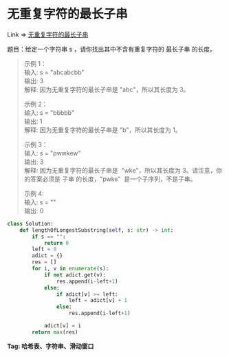 # 无重复字符的最长子串

Link => [无重复字符的最长子串](https://leetcode-cn.com/problems/longest-substring-without-repeating-characters/)

题目：给定一个字符串 s ，请你找出其中不含有重复字符的 最长子串 的长度。

> 示例 1：<br />
> 输入: s = "abcabcbb"<br />
> 输出: 3<br />
> 解释: 因为无重复字符的最长子串是 "abc"，所以其长度为 3。<br />
> 
> 示例 2：<br />
> 输入: s = "bbbbb"<br />
> 输出: 1<br />
> 解释: 因为无重复字符的最长子串是 "b"，所以其长度为 1。<br />
>
> 示例 3：<br />
> 输入: s = "pwwkew"<br />
> 输出: 3<br />
> 解释: 因为无重复字符的最长子串是  "wke"，所以其长度为 3。请注意，你的答案必须是 子串 的长度，"pwke"  是一个子序列，不是子串。<br />
>
> 示例 4:<br />
> 输入: s = ""<br />
> 输出: 0<br />

```python
class Solution:
    def lengthOfLongestSubstring(self, s: str) -> int:
        if s == "":
            return 0
        left = 0
        adict = {}
        res = []
        for i, v in enumerate(s):
            if not adict.get(v):
                res.append(i-left+1)
            else:
                if adict[v] >= left:
                    left = adict[v] + 1
                else:
                    res.append(i-left+1)

            adict[v] = i
        return max(res)
```

**Tag: 哈希表、字符串、滑动窗口**
